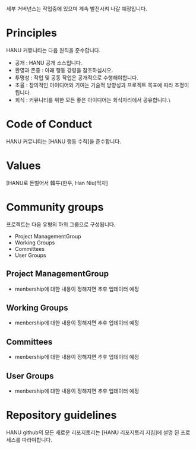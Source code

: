 세부 거버넌스는 작업중에 있으며 계속 발전시켜 나갈 예정입니다.

# Principles

HANU 커뮤니티는 다음 원칙을 준수합니다.
* 공개 : HANU 공개 소스입니다.
* 환영과 존중 : 아래 행동 강령을 참조하십시오.
* 투명성 : 작업 및 공동 작업은 공개적으로 수행해야합니다.
* 조율 : 창의적인 아이디어와 기여는 기술적 방향성과 프로젝트 목표에 따라 조정이 됩니다.
* 회식 : 커뮤니티를 위한 모든 좋은 아이디어는 회식자리에서 공유합니다.\


# Code of Conduct

HANU 커뮤니티는 [HANU 행동 수칙]을 준수합니다.


# Values

[HANU로 돈벌어서 韓牛(한우, Han Niu)먹자]


# Community groups

프로젝트는 다음 유형의 하위 그룹으로 구성됩니다.
* Project ManagementGroup
* Working Groups
* Committees
* User Groups

## Project ManagementGroup
- menbership에 대한 내용이 정해지면 추후 업데이터 예정

## Working Groups
- menbership에 대한 내용이 정해지면 추후 업데이터 예정

## Committees
- menbership에 대한 내용이 정해지면 추후 업데이터 예정

## User Groups
- menbership에 대한 내용이 정해지면 추후 업데이터 예정



# Repository guidelines

HANU github의 모든 새로운 리포지토리는 [HANU 리포지토리 지침]에 설명 된 프로세스를 따라야합니다.
